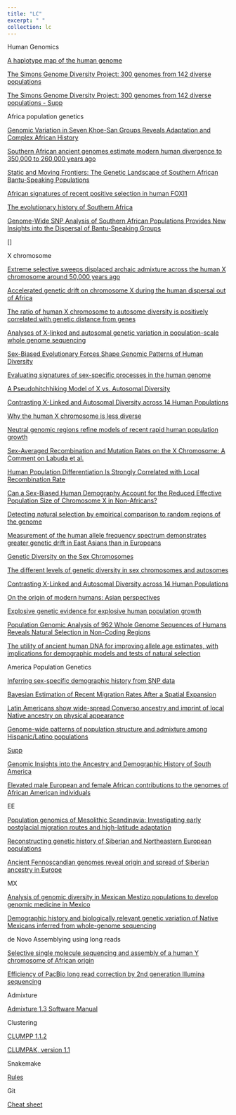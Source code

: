 ```yaml
---
title: "LC"
excerpt: " "
collection: lc
---
```


Human Genomics

[A haplotype map of the human genome](https://www.nature.com/articles/nature04226#s1)

[The Simons Genome Diversity Project: 300 genomes from 142 diverse populations](https://www.nature.com/articles/nature18964?WT.ec_id=NATURE-20160922&spMailingID=52357585&spUserID=MzA0ODA0NjE2NDQS1&spJobID=1003755044&spReportId=MTAwMzc1NTA0NAS2)

[The Simons Genome Diversity Project: 300 genomes from 142 diverse populations - Supp](https://media.nature.com/original/nature-assets/nature/journal/v538/n7624/extref/nature18964-s1.pdf)


Africa population genetics

[Genomic Variation in Seven Khoe-San Groups Reveals Adaptation and Complex African History](http://science.sciencemag.org/content/338/6105/374)

[Southern African ancient genomes estimate modern human divergence to 350,000 to 260,000 years ago](http://science.sciencemag.org/content/early/2017/09/27/science.aao6266)

[Static and Moving Frontiers: The Genetic Landscape of Southern African Bantu-Speaking Populations](https://academic.oup.com/mbe/article/32/1/29/2925531)

[African signatures of recent positive selection in human FOXI1](https://bmcevolbiol.biomedcentral.com/articles/10.1186/1471-2148-10-267)

[The evolutionary history of Southern Africa](https://www.sciencedirect.com/science/article/pii/S0959437X18300649?dgcid=raven_sd_via_email)

[Genome-Wide SNP Analysis of Southern African Populations Provides New Insights into the Dispersal of Bantu-Speaking Groups](https://academic.oup.com/gbe/article/7/9/2560/591492)

[]


X chromosome

[Extreme selective sweeps displaced archaic admixture across the human X chromosome around 50,000 years ago](https://www.biorxiv.org/content/biorxiv/early/2018/12/23/503995.full.pdf)

[Accelerated genetic drift on chromosome X during the human dispersal out of Africa](https://www.nature.com/articles/ng.303)

[The ratio of human X chromosome to autosome diversity is positively correlated with genetic distance from genes](https://www.nature.com/articles/ng.651)

[Analyses of X-linked and autosomal genetic variation in population-scale whole genome sequencing](https://www.nature.com/articles/ng.877)

[Sex-Biased Evolutionary Forces Shape Genomic Patterns of Human Diversity](https://journals.plos.org/plosgenetics/article?id=10.1371/journal.pgen.1000202)

[Evaluating signatures of sex-specific processes in the human genome](https://www.nature.com/articles/ng0109-8)

[A Pseudohitchhiking Model of X vs. Autosomal Diversity](http://www.genetics.org/content/168/4/2261)

[Contrasting X-Linked and Autosomal Diversity across 14 Human Populations](https://www.sciencedirect.com/science/article/pii/S0002929714001839?via%3Dihub)

[Why the human X chromosome is less diverse](http://blogs.discovermagazine.com/gnxp/2011/07/why-the-human-x-chromosome-is-less-diverse/)

[Neutral genomic regions refine models of recent rapid human population growth](https://www.pnas.org/content/111/2/757.long)

[Sex-Averaged Recombination and Mutation Rates on the X Chromosome: A Comment on Labuda et al.](https://www.sciencedirect.com/science/article/pii/S0002929710002594?via%3Dihub)

[Human Population Differentiation Is Strongly Correlated with Local Recombination Rate](https://journals.plos.org/plosgenetics/article?id=10.1371/journal.pgen.1000886)

[Can a Sex-Biased Human Demography Account for the Reduced Effective Population Size of Chromosome X in Non-Africans?](https://academic.oup.com/mbe/article/27/10/2312/966445)

[Detecting natural selection by empirical comparison to random regions of the genome](https://academic.oup.com/hmg/article/18/24/4853/582917)

[Measurement of the human allele frequency spectrum demonstrates greater genetic drift in East Asians than in Europeans](https://www.nature.com/articles/ng2116)

[Genetic Diversity on the Sex Chromosomes](https://academic.oup.com/gbe/article/10/4/1064/4895090)

[The different levels of genetic diversity in sex chromosomes and autosomes](https://www.sciencedirect.com/science/article/pii/S0168952509000900)

[Contrasting X-Linked and Autosomal Diversity across 14 Human Populations](https://www.sciencedirect.com/science/article/pii/S0002929714001839)

[On the origin of modern humans: Asian perspectives](http://science.sciencemag.org/content/358/6368/eaai9067/tab-pdf)

[Explosive genetic evidence for explosive human population growth](https://www.sciencedirect.com/science/article/pii/S0959437X16301137?via%3Dihub)

[Population Genomic Analysis of 962 Whole Genome Sequences of Humans Reveals Natural Selection in Non-Coding Regions](https://journals.plos.org/plosone/article?id=10.1371/journal.pone.0121644)

[The utility of ancient human DNA for improving allele age estimates, with implications for demographic models and tests of natural selection](https://www.sciencedirect.com/science/article/pii/S0047248414002504?via%3Dihub)


America Population Genetics

[Inferring sex-specific demographic history from SNP data](https://journals.plos.org/plosgenetics/article?id=10.1371/journal.pgen.1007191)

[Bayesian Estimation of Recent Migration Rates After a Spatial Expansion](http://www.genetics.org/content/170/1/409)

[Latin Americans show wide-spread Converso ancestry and imprint of local Native ancestry on physical appearance](https://www.nature.com/articles/s41467-018-07748-z)

[Genome-wide patterns of population structure and admixture among Hispanic/Latino populations](https://www.pnas.org/content/107/Supplement_2/8954.long)

[Supp](https://www.pnas.org/content/pnas/suppl/2009/12/14/0909559107.DCSupplemental/stxt01.pdf)

[Genomic Insights into the Ancestry and Demographic History of South America](https://journals.plos.org/plosgenetics/article?id=10.1371/journal.pgen.1005602)

[Elevated male European and female African contributions to the genomes of African American individuals](https://link.springer.com/article/10.1007%2Fs00439-006-0261-7)

EE

[Population genomics of Mesolithic Scandinavia: Investigating early postglacial migration routes and high-latitude adaptation](https://journals.plos.org/plosbiology/article?id=10.1371/journal.pbio.2003703)

[Reconstructing genetic history of Siberian and Northeastern European populations](https://genome.cshlp.org/content/27/1/1)

[Ancient Fennoscandian genomes reveal origin and spread of Siberian ancestry in Europe](https://www.nature.com/articles/s41467-018-07483-5)

MX

[Analysis of genomic diversity in Mexican Mestizo populations to develop genomic medicine in Mexico](https://www.pnas.org/content/106/21/8611.full)

[Demographic history and biologically relevant genetic variation of Native Mexicans inferred from whole-genome sequencing](https://www.nature.com/articles/s41467-017-01194-z)


de Novo Assemblying using long reads

[Selective single molecule sequencing and assembly of a human Y chromosome of African origin](https://www.nature.com/articles/s41467-018-07885-5?WT.feed_name=subjects_computational-biology-and-bioinformatics#Sec9)

[Efficiency of PacBio long read correction by 2nd generation Illumina sequencing](https://www.sciencedirect.com/science/article/pii/S0888754317301660?dgcid=rss_sd_all)

Admixture

[Admixture 1.3 Software Manual](https://vcru.wisc.edu/simonlab/bioinformatics/programs/admixture/admixture-manual.pdf)

Clustering

[CLUMPP 1.1.2](https://web.stanford.edu/group/rosenberglab/software/CLUMPP_Manual.pdf)

[CLUMPAK, version 1.1](http://clumpak.tau.ac.il/download/CLUMPAK_Documentation.pdf)

Snakemake

[Rules](https://snakemake.readthedocs.io/en/stable/snakefiles/rules.html)

Git

[Cheat sheet](https://services.github.com/on-demand/downloads/github-git-cheat-sheet/)

